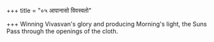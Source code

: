 +++
title = "०५ आपानासो विवस्वतो"

+++
Winning Vivasvan's glory and producing Morning's light, the Suns  
     Pass through the openings of the cloth.